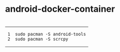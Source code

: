 # android-docker-container
<table class="lntable"><tbody><tr><td class="lntd"><pre tabindex="0" class="chroma"><code><span class="lnt">1
</span><span class="lnt">2
</span></code></pre></td><td class="lntd"><pre tabindex="0" class="chroma"><code class="language-bash" data-lang="bash"><span class="line"><span class="cl">sudo pacman -S android-tools
</span></span><span class="line"><span class="cl">sudo pacman -S scrcpy
</span></span></code></pre></td></tr></tbody><button class="copy-button" type="button" style="visibility: hidden; opacity: 0;"></table>
